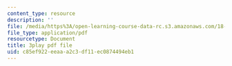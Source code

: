 ```yaml
---
content_type: resource
description: ''
file: /media/https%3A/open-learning-course-data-rc.s3.amazonaws.com/18-03sc-differential-equations-fall-2011/c85ef922eeaaa2c3df11ec0874494eb1_EWWw0jryj1A.pdf
file_type: application/pdf
resourcetype: Document
title: 3play pdf file
uid: c85ef922-eeaa-a2c3-df11-ec0874494eb1
---
```

